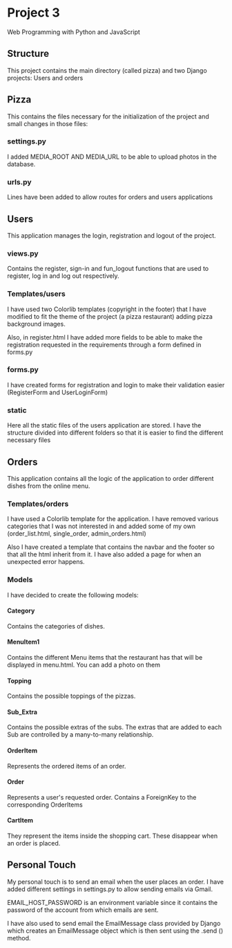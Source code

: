 # Project 3
Web Programming with Python and JavaScript

## Structure
This project contains the main directory (called pizza) and two Django projects: Users and orders

## Pizza

This contains the files necessary for the initialization of the project and small changes in those files:

### settings.py

I added MEDIA_ROOT AND MEDIA_URL to be able to upload photos in the database.

### urls.py

Lines have been added to allow routes for orders and users applications

## Users

This application manages the login, registration and logout of the project.

### views.py

Contains the register, sign-in and fun_logout functions that are used to register, log in and log out respectively.

### Templates/users

I have used two Colorlib templates (copyright in the footer) that I have modified to fit the theme of the project (a pizza restaurant) adding pizza background images.

Also, in register.html I have added more fields to be able to make the registration requested in the requirements through a form defined in forms.py

### forms.py
I have created forms for registration and login to make their validation easier (RegisterForm and UserLoginForm)


### static

Here all the static files of the users application are stored. I have the structure divided into different folders so that it is easier to find the different necessary files


## Orders

This application contains all the logic of the application to order different dishes from the online menu.

### Templates/orders

I have used a Colorlib template for the application. I have removed various categories that I was not interested in and added some of my own (order_list.html, single_order, admin_orders.html)

Also I have created a template that contains the navbar and the footer so that all the html inherit from it. I have also added a page for when an unexpected error happens.

### Models

I have decided to create the following models:

#### Category

Contains the categories of dishes.

#### MenuItem1

Contains the different Menu items that the restaurant has that will be displayed in menu.html. You can add a photo on them

#### Topping

Contains the possible toppings of the pizzas.

#### Sub_Extra

Contains the possible extras of the subs. The extras that are added to each Sub are controlled by a many-to-many relationship.

#### OrderItem

Represents the ordered items of an order.

#### Order

Represents a user's requested order. Contains a ForeignKey to the corresponding OrderItems

#### CartItem

They represent the items inside the shopping cart. These disappear when an order is placed.

## Personal Touch 
My personal touch is to send an email when the user places an order. 
I have added different settings in settings.py to allow sending emails via Gmail.

EMAIL_HOST_PASSWORD is an environment variable since it contains the password of the account from which emails are sent.

I have also used to send email the EmailMessage class provided by Django which creates an EmailMessage object which is then sent using the .send () method.

